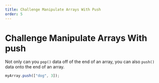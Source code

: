 ```yaml
---
title: Challenge Manipulate Arrays With Push
order: 5
---
```

# Challenge Manipulate Arrays With push

Not only can you `pop()` data off of the end of an array, you can also `push()` data onto the end of an array.

```javascript
myArray.push(["dog", 3]);
```
